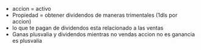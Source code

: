 * accion = activo
* Propiedad = obtener dividendos de maneras trimentales (1dls por accion)
* lo que te pagan de dividendos esta relacionado a las ventas 
* Ganas plusvalia y dividendos
mientras no vendas accion no es ganancia es plusvalia